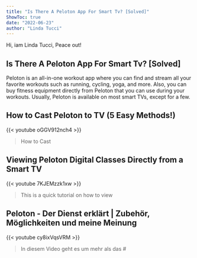 ```yaml
---
title: "Is There A Peloton App For Smart Tv? [Solved]"
ShowToc: true 
date: "2022-06-23"
author: "Linda Tucci" 
---
```


Hi, iam Linda Tucci, Peace out!
## Is There A Peloton App For Smart Tv? [Solved]
Peloton is an all-in-one workout app where you can find and stream all your favorite workouts such as running, cycling, yoga, and more. Also, you can buy fitness equipment directly from Peloton that you can use during your workouts. Usually, Peloton is available on most smart TVs, except for a few.

## How to Cast Peloton to TV (5 Easy Methods!)
{{< youtube oGGV912nch4 >}}
>How to Cast 

## Viewing Peloton Digital Classes Directly from a Smart TV
{{< youtube 7KJEMzzk1xw >}}
>This is a quick tutorial on how to view 

## Peloton - Der Dienst erklärt | Zubehör, Möglichkeiten und meine Meinung
{{< youtube cy8ixVqsVRM >}}
>In diesem Video geht es um mehr als das #

